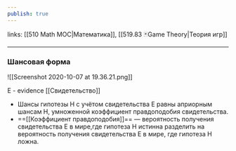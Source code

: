 ```yaml
---
publish: true
---
```

links: [[510 Math MOC|Математика]], [[519.83 🃏Game Theory|Теория игр]]

---


### Шансовая форма
![[Screenshot 2020-10-07 at 19.36.21.png]]

E - evidence [[Свидетельство]]
- Шансы гипотезы H с учётом свидетельства E равны априорным шансам H,
умноженной коэффициент правдоподобия свидетельства.
- ==[[Коэффициент правдоподобия]]== — вероятность получения свидетельства Е в мире,где гипотеза Н истинна разделить на вероятность получения свидетельства Е в мире, где гипотеза Н ложна.